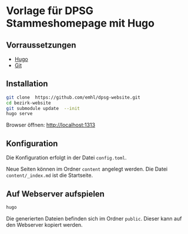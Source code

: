 # Vorlage für DPSG Stammeshomepage mit Hugo

## Vorraussetzungen

* [Hugo](https://gohugo.io/getting-started/installing/)
* [Git](https://git-scm.com/downloads)

## Installation

```bash
git clone  https://github.com/emhl/dpsg-website.git
cd bezirk-website
git submodule update  --init
hugo serve
```

Browser öffnen: <http://localhost:1313>

## Konfiguration

Die Konfiguration erfolgt in der Datei `config.toml`.

Neue Seiten können im Ordner `content` angelegt werden. Die Datei `content/_index.md` ist die Startseite.

## Auf Webserver aufspielen

```bash
hugo
```

Die generierten Dateien befinden sich im Ordner `public`. Dieser kann auf den Webserver kopiert werden.
